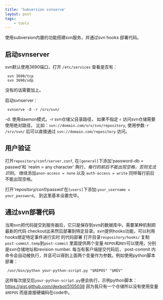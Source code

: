 ```yaml
---
title: 'Subversion svnserve'
layout: post
tags:
    - tools
---
```


使用subversion内置的功能搭建svn服务，并通过svn hooks 部署代码。

启动svnserver
-------------

svn默认使用3690端口，打开 `/etc/services` 查看是否有：

     svn 3690/tcp
     svn 3690/udp

没有的话需要加上。

启动svnserver：

     svnserve -d -r /srv/svn/

-d: 使用daemon模式。-r svn仓储父目录路径， 如果不指定 `r` 访问svn仓储需要使用绝对路径，
比如：`svn://domain.com/srv/svn/repository`, 使用参数`-r /srv/svn/` 后可以直接通过
`svn://domain.com/repository` 访问。

用户验证
---------

打开`repository/conf/server.conf`, 在`[general]`下添加'password-db = passwd'和
'realm = any character' 两行，*每行的前后不能出现空格，否则无法识别*。
继续添加`anon-access = none` 以及 `auth-access = write` 同样每行前后不能出现空格。

打开'repository/conf/passwd'在`[users]`下添加:`your_username = your_password`。
到这里基本设置完毕。

通过svn部署代码
---------------

当用svn把代码提交到服务器后，它只是保存到svn的数据库中。需要某种机制把最新的代码
checkout出来然后部署到特定目录。svn提供hooks功能，可以利用hooks绑定特定事件进行实时
的代码部署
打开目录`respository/hooks/` 复制 `post-commit.temp`到`post-commit` 里面提供两个变量
`REPOS`和`REV`可以使用，分别是svn仓储地址和revision number. 每当有客户端提交代码后，
post-commit 内命令会自动被执行，并且可以得到上面两个变量作为参数。例如使用python脚本
部署：

     /usr/bin/python your-python-script.py "$REPOS" "$REV"

这样每次提交后`your-python-script.py`便会执行，示例python脚本：
<https://gist.github.com/dexbol/5105038> 因为我只有一个仓储所以没有使用变量`$REPOS`
而是直接硬编码在code中。
